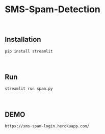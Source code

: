 # SMS-Spam-Detection
<br>

## Installation

```html
pip install streamlit
```
<br>

## Run

```html
streamlit run spam.py
```
<br>

## DEMO
```html
https://sms-spam-login.herokuapp.com/
```
